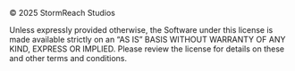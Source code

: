 © 2025 StormReach Studios

Unless expressly provided otherwise, the Software under this license is made available strictly on an “AS IS” BASIS WITHOUT WARRANTY OF ANY KIND, EXPRESS OR IMPLIED. Please review the license for details on these and other terms and conditions.